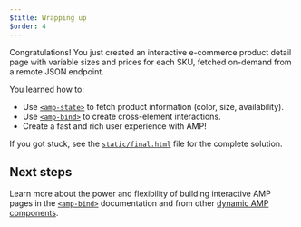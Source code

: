```yaml
---
$title: Wrapping up
$order: 4
---
```


Congratulations! You just created an interactive e-commerce product detail page with variable sizes and prices for each SKU, fetched on-demand from a remote JSON endpoint.

You learned how to:

- Use [`<amp-state>`](/docs/reference/components/amp-bind.html#state) to fetch product information (color, size, availability).
- Use [`<amp-bind>`](/docs/reference/components/amp-bind.html) to create cross-element interactions.
- Create a fast and rich user experience with AMP!

If you got stuck, see the [`static/final.html`](https://github.com/googlecodelabs/advanced-interactivity-in-amp/blob/master/static/final.html) file for the complete solution.

## Next steps

Learn more about the power and flexibility of building interactive AMP pages in the  [`<amp-bind>`](/docs/reference/components/amp-bind.html) documentation and from other [dynamic AMP components](/docs/reference/components.html#dynamic-content).
